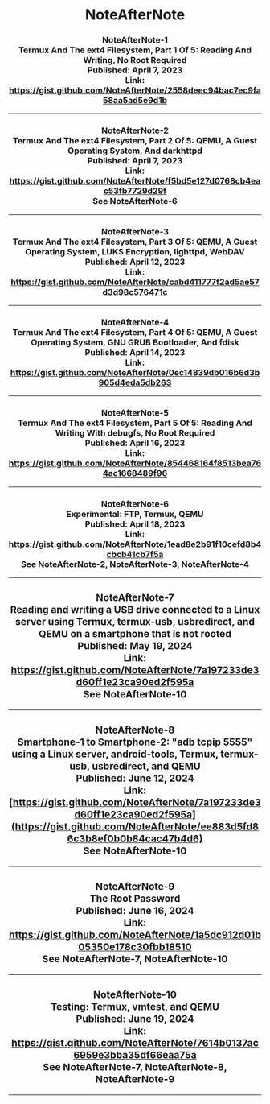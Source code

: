 <h1 align="center">NoteAfterNote</h1>

### <a id="NoteAfterNote-1"></a><h3 align="center">NoteAfterNote-1<br>Termux And The ext4 Filesystem, Part 1 Of 5: Reading And Writing, No Root Required<br>Published: April 7, 2023<br>Link: https://gist.github.com/NoteAfterNote/2558deec94bac7ec9fa58aa5ad5e9d1b</h3>

---

### <a id="NoteAfterNote-2"></a><h3 align="center">NoteAfterNote-2<br>Termux And The ext4 Filesystem, Part 2 Of 5: QEMU, A Guest Operating System, And darkhttpd<br>Published: April 7, 2023<br>Link: https://gist.github.com/NoteAfterNote/f5bd5e127d0768cb4eac53fb7729d29f<br>See NoteAfterNote-6</h3>

---

### <a id="NoteAfterNote-3"></a><h3 align="center">NoteAfterNote-3<br>Termux And The ext4 Filesystem, Part 3 Of 5: QEMU, A Guest Operating System, LUKS Encryption, lighttpd, WebDAV<br>Published: April 12, 2023<br>Link: https://gist.github.com/NoteAfterNote/cabd411777f2ad5ae57d3d98c576471c</h3>

---

### <a id="NoteAfterNote-4"></a><h3 align="center">NoteAfterNote-4<br>Termux And The ext4 Filesystem, Part 4 Of 5: QEMU, A Guest Operating System, GNU GRUB Bootloader, And fdisk<br>Published: April 14, 2023<br>Link: https://gist.github.com/NoteAfterNote/0ec14839db016b6d3b905d4eda5db263</h3>

---

### <a id="NoteAfterNote-5"></a><h3 align="center">NoteAfterNote-5<br>Termux And The ext4 Filesystem, Part 5 Of 5: Reading And Writing With debugfs, No Root Required<br>Published: April 16, 2023<br>Link: https://gist.github.com/NoteAfterNote/854468164f8513bea764ac1668489f96</h3>

---

### <a id="NoteAfterNote-6"></a><h3 align="center">NoteAfterNote-6<br>Experimental: FTP, Termux, QEMU<br>Published: April 18, 2023<br>Link: https://gist.github.com/NoteAfterNote/1ead8e2b91f10cefd8b4cbcb41cb7f5a<br>See NoteAfterNote-2, NoteAfterNote-3, NoteAfterNote-4</h3>

---

### <a id="NoteAfterNote-7"><h3 align="center">NoteAfterNote-7<br>Reading and writing a USB drive connected to a Linux server using Termux, termux-usb, usbredirect, and QEMU on a smartphone that is not rooted<br>Published: May 19, 2024<br>Link: https://gist.github.com/NoteAfterNote/7a197233de3d60ff1e23ca90ed2f595a<br>See NoteAfterNote-10
</h3>

---

### <a id="NoteAfterNote-8"><h3 align="center">NoteAfterNote-8<br>Smartphone-1 to Smartphone-2: "adb tcpip 5555" using a Linux server, android-tools, Termux, termux-usb, usbredirect, and QEMU<br>Published: June 12, 2024<br>Link: [https://gist.github.com/NoteAfterNote/7a197233de3d60ff1e23ca90ed2f595a](https://gist.github.com/NoteAfterNote/ee883d5fd86c3b8ef0b0b84cac47b4d6)<br>See NoteAfterNote-10
</h3>

---

### <a id="NoteAfterNote-9"><h3 align="center">NoteAfterNote-9<br>The Root Password<br>Published: June 16, 2024<br>Link: https://gist.github.com/NoteAfterNote/1a5dc912d01b05350e178c30fbb18510<br>See NoteAfterNote-7, NoteAfterNote-10
</h3>

---

### <a id="NoteAfterNote-10"><h3 align="center">NoteAfterNote-10<br>Testing: Termux, vmtest, and QEMU<br>Published: June 19, 2024<br>Link: https://gist.github.com/NoteAfterNote/7614b0137ac6959e3bba35df66eaa75a<br>See NoteAfterNote-7, NoteAfterNote-8, NoteAfterNote-9
</h3>

---

